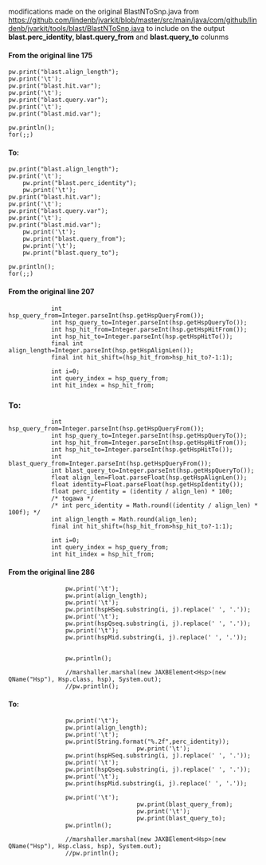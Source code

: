 modifications made on the original BlastNToSnp.java from https://github.com/lindenb/jvarkit/blob/master/src/main/java/com/github/lindenb/jvarkit/tools/blast/BlastNToSnp.java to include on the output **blast.perc_identity, blast.query_from** and **blast.query_to** colunms

#### From the original line 175

	pw.print("blast.align_length");
	pw.print('\t');
	pw.print("blast.hit.var");
	pw.print('\t');
	pw.print("blast.query.var");
	pw.print('\t');
	pw.print("blast.mid.var");
	
	pw.println();
	for(;;)

#### To:

	pw.print("blast.align_length");
	pw.print('\t');
        pw.print("blast.perc_identity");
        pw.print('\t');
	pw.print("blast.hit.var");
	pw.print('\t');
	pw.print("blast.query.var");
	pw.print('\t');
	pw.print("blast.mid.var");
        pw.print('\t');
        pw.print("blast.query_from");
        pw.print('\t');
        pw.print("blast.query_to");

	pw.println();
	for(;;)


#### From the original line 207

				int hsp_query_from=Integer.parseInt(hsp.getHspQueryFrom());
				int hsp_query_to=Integer.parseInt(hsp.getHspQueryTo());
				int hsp_hit_from=Integer.parseInt(hsp.getHspHitFrom());
				int hsp_hit_to=Integer.parseInt(hsp.getHspHitTo());
				final int align_length=Integer.parseInt(hsp.getHspAlignLen());
				final int hit_shift=(hsp_hit_from>hsp_hit_to?-1:1);
				
				int i=0;
				int query_index = hsp_query_from;
				int hit_index = hsp_hit_from;

### To: 

				int hsp_query_from=Integer.parseInt(hsp.getHspQueryFrom());
				int hsp_query_to=Integer.parseInt(hsp.getHspQueryTo());
				int hsp_hit_from=Integer.parseInt(hsp.getHspHitFrom());
				int hsp_hit_to=Integer.parseInt(hsp.getHspHitTo());
				int blast_query_from=Integer.parseInt(hsp.getHspQueryFrom());
				int blast_query_to=Integer.parseInt(hsp.getHspQueryTo());
				float align_len=Float.parseFloat(hsp.getHspAlignLen());
				float identity=Float.parseFloat(hsp.getHspIdentity());
				float perc_identity = (identity / align_len) * 100;
				/* togawa */
				/* int perc_identity = Math.round((identity / align_len) * 100f); */
				int align_length = Math.round(align_len);
				final int hit_shift=(hsp_hit_from>hsp_hit_to?-1:1);
				
				int i=0;
				int query_index = hsp_query_from;
				int hit_index = hsp_hit_from;


#### From the original line 286

					pw.print('\t');
					pw.print(align_length);
					pw.print('\t');
					pw.print(hspHSeq.substring(i, j).replace(' ', '.'));
					pw.print('\t');
					pw.print(hspQseq.substring(i, j).replace(' ', '.'));
					pw.print('\t');
					pw.print(hspMid.substring(i, j).replace(' ', '.'));

					
					pw.println();
					
					//marshaller.marshal(new JAXBElement<Hsp>(new QName("Hsp"), Hsp.class, hsp), System.out);
					//pw.println();

#### To:

					pw.print('\t');
					pw.print(align_length);
					pw.print('\t');
					pw.print(String.format("%.2f",perc_identity));
                                        pw.print('\t');
					pw.print(hspHSeq.substring(i, j).replace(' ', '.'));
					pw.print('\t');
					pw.print(hspQseq.substring(i, j).replace(' ', '.'));
					pw.print('\t');
					pw.print(hspMid.substring(i, j).replace(' ', '.'));

					pw.print('\t');
                                        pw.print(blast_query_from);
                                        pw.print('\t');
                                        pw.print(blast_query_to);	
					pw.println();
					
					//marshaller.marshal(new JAXBElement<Hsp>(new QName("Hsp"), Hsp.class, hsp), System.out);
					//pw.println();

